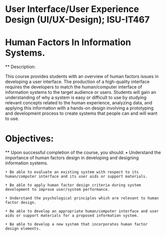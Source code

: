 # User Interface/User Experience Design (UI/UX-Design); ISU-IT467

# Human Factors In Information Systems.

** Description: 

This course provides students with an overview of human factors issues in developing a user interface. 
The production of a high-quality interface requires the developers to match the human/computer interface of information systems
to the target audience or users. Students will gain an understanding of why a system is easy or difficult to use by studying relevant concepts
related to the human experience, analyzing data, and applying this information with a hands-on design involving a prototyping and development 
process to create systems that people can and will want to use.

# Objectives:

  ** Upon successful completion of the course, you should:
    • Understand the importance of human factors design in developing and designing information systems.
    
    • Be able to evaluate an existing system with respect to its human/computer interface and its user aids or support materials.
    
    • Be able to apply human factor design criteria during system development to improve user/system performance.
    
    • Understand the psychological principles which are relevant to human factor design.
    
    • Be able to develop an appropriate human/computer interface and user aids or support materials for a proposed information system.
    
    • Be able to develop a new system that incorporates human factor design elements.

